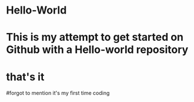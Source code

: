 # Hello-World
# This is my attempt to get started on Github with a Hello-world repository
# that's it
#forgot to mention it's my first time coding
